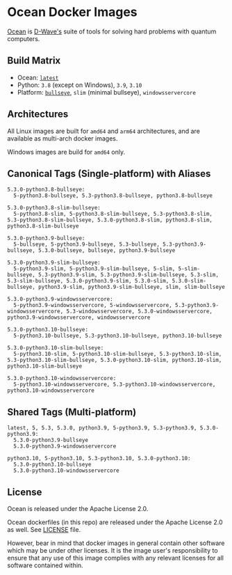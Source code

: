 # Ocean Docker Images

[Ocean](https://docs.ocean.dwavesys.com/en/stable) is
[D-Wave's](<https://www.dwavesys.com>) suite of tools for solving hard problems
with quantum computers.

## Build Matrix

- Ocean: [`latest`](https://github.com/dwavesystems/dwave-ocean-sdk/releases)
- Python: `3.8` (except on Windows), `3.9`, `3.10`
- Platform: [`bullseye`](https://wiki.debian.org/DebianBullseye), `slim` (minimal bullseye), `windowsservercore`

## Architectures

All Linux images are built for `amd64` and `arm64` architectures, and are available
as multi-arch docker images.

Windows images are build for `amd64` only.

## Canonical Tags (Single-platform) with Aliases

```
5.3.0-python3.8-bullseye:
  5-python3.8-bullseye, 5.3-python3.8-bullseye, python3.8-bullseye

5.3.0-python3.8-slim-bullseye:
  5-python3.8-slim, 5-python3.8-slim-bullseye, 5.3-python3.8-slim, 5.3-python3.8-slim-bullseye, 5.3.0-python3.8-slim, python3.8-slim, python3.8-slim-bullseye

5.3.0-python3.9-bullseye:
  5-bullseye, 5-python3.9-bullseye, 5.3-bullseye, 5.3-python3.9-bullseye, 5.3.0-bullseye, bullseye, python3.9-bullseye

5.3.0-python3.9-slim-bullseye:
  5-python3.9-slim, 5-python3.9-slim-bullseye, 5-slim, 5-slim-bullseye, 5.3-python3.9-slim, 5.3-python3.9-slim-bullseye, 5.3-slim, 5.3-slim-bullseye, 5.3.0-python3.9-slim, 5.3.0-slim, 5.3.0-slim-bullseye, python3.9-slim, python3.9-slim-bullseye, slim, slim-bullseye

5.3.0-python3.9-windowsservercore:
  5-python3.9-windowsservercore, 5-windowsservercore, 5.3-python3.9-windowsservercore, 5.3-windowsservercore, 5.3.0-windowsservercore, python3.9-windowsservercore, windowsservercore

5.3.0-python3.10-bullseye:
  5-python3.10-bullseye, 5.3-python3.10-bullseye, python3.10-bullseye

5.3.0-python3.10-slim-bullseye:
  5-python3.10-slim, 5-python3.10-slim-bullseye, 5.3-python3.10-slim, 5.3-python3.10-slim-bullseye, 5.3.0-python3.10-slim, python3.10-slim, python3.10-slim-bullseye

5.3.0-python3.10-windowsservercore:
  5-python3.10-windowsservercore, 5.3-python3.10-windowsservercore, python3.10-windowsservercore
```

## Shared Tags (Multi-platform)

```
latest, 5, 5.3, 5.3.0, python3.9, 5-python3.9, 5.3-python3.9, 5.3.0-python3.9:
  5.3.0-python3.9-bullseye
  5.3.0-python3.9-windowsservercore

python3.10, 5-python3.10, 5.3-python3.10, 5.3.0-python3.10:
  5.3.0-python3.10-bullseye
  5.3.0-python3.10-windowsservercore
```

## License

Ocean is released under the Apache License 2.0.

Ocean dockerfiles (in this repo) are released under the Apache License 2.0 as well.
See [LICENSE](./LICENSE) file.

However, bear in mind that docker images in general contain other software which
may be under other licenses. It is the image user's responsibility to ensure
that any use of this image complies with any relevant licenses for all software
contained within.
